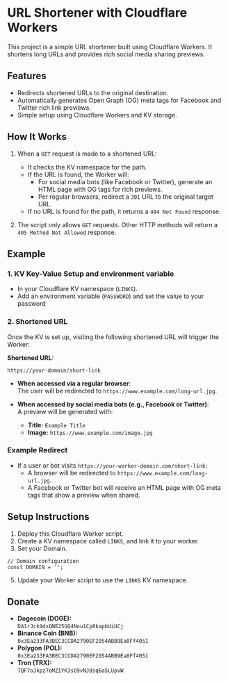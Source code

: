 # URL Shortener with Cloudflare Workers

This project is a simple URL shortener built using Cloudflare Workers. It shortens long URLs and provides rich social media sharing previews.

## Features

- Redirects shortened URLs to the original destination.
- Automatically generates Open Graph (OG) meta tags for Facebook and Twitter rich link previews.
- Simple setup using Cloudflare Workers and KV storage.

## How It Works

1. When a `GET` request is made to a shortened URL:
   - It checks the KV namespace for the path.
   - If the URL is found, the Worker will:
     - For social media bots (like Facebook or Twitter), generate an HTML page with OG tags for rich previews.
     - Per regular browsers, redirect a `301` URL to the original target URL.
   - If no URL is found for the path, it returns a `404 Not Found` response.

2. The script only allows `GET` requests. Other HTTP methods will return a `405 Method Not Allowed` response.

## Example

### 1. KV Key-Value Setup and environment variable

- In your Cloudflare KV namespace (`LINKS`).
- Add an environment variable (`PASSWORD`) and set the value to your password

### 2. Shortened URL

Once the KV is set up, visiting the following shortened URL will trigger the Worker:

**Shortened URL:**  
```
https://your-domain/short-link
```

- **When accessed via a regular browser**:  
  The user will be redirected to `https://www.example.com/long-url.jpg`.

- **When accessed by social media bots (e.g., Facebook or Twitter)**:  
  A preview will be generated with:
  - **Title:** `Example Title`
  - **Image:** `https://www.example.com/image.jpg`

### Example Redirect

- If a user or bot visits `https://your-worker-domain.com/short-link`:
  - A browser will be redirected to `https://www.example.com/long-url.jpg`.
  - A Facebook or Twitter bot will receive an HTML page with OG meta tags that show a preview when shared.

## Setup Instructions

1. Deploy this Cloudflare Worker script.
2. Create a KV namespace called `LINKS`, and link it to your worker.
3. Set your Domain.
```
// Domain configuration
const DOMAIN = '';
```

5. Update your Worker script to use the `LINKS` KV namespace.

## Donate
- **Dogecoin (DOGE):**  
  `DA1rJck9dxQNE25GQ4Nou1Cp8kapbUiUCj`
- **Binance Coin (BNB):**  
  `0x3Ea233FA3BEC3CCDA2790EF2054ABB9Ea8Ff4051`
- **Polygon (POL):**  
  `0x3Ea233FA3BEC3CCDA2790EF2054ABB9Ea8Ff4051`
- **Tron (TRX):**  
  `TQF7oJkpz7oMZ1YK3sG9vNJ8sq6a5LUpvW`
